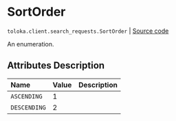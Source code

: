 # SortOrder
`toloka.client.search_requests.SortOrder` | [Source code](https://github.com/Toloka/toloka-kit/blob/v0.1.24/src/client/search_requests.py#L67)

An enumeration.

## Attributes Description

| Name | Value | Description |
| :------| :-----------| :----------| 
`ASCENDING`|1|<p></p>
`DESCENDING`|2|<p></p>
